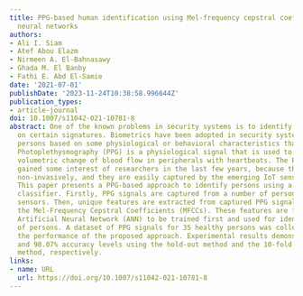 ```yaml
---
title: PPG-based human identification using Mel-frequency cepstral coefficients and
  neural networks
authors:
- Ali I. Siam
- Atef Abou Elazm
- Nirmeen A. El-Bahnasawy
- Ghada M. El Banby
- Fathi E. Abd El-Samie
date: '2021-07-01'
publishDate: '2023-11-24T10:38:58.996644Z'
publication_types:
- article-journal
doi: 10.1007/s11042-021-10781-8
abstract: One of the known problems in security systems is to identify persons based
  on certain signatures. Biometrics have been adopted in security systems to identify
  persons based on some physiological or behavioral characteristics that they own.
  Photoplethysmography (PPG) is a physiological signal that is used to describe the
  volumetric change of blood flow in peripherals with heartbeats. The PPG signals
  gained some interest of researchers in the last few years, because they are used
  non-invasively, and they are easily captured by the emerging IoT sensors from fingertips.
  This paper presents a PPG-based approach to identify persons using a neural network
  classifier. Firstly, PPG signals are captured from a number of persons using IoT
  sensors. Then, unique features are extracted from captured PPG signals by estimating
  the Mel-Frequency Cepstral Coefficients (MFCCs). These features are fed into an
  Artificial Neural Network (ANN) to be trained first and used for identification
  of persons. A dataset of PPG signals for 35 healthy persons was collected to test
  the performance of the proposed approach. Experimental results demonstrate 100%
  and 98.07% accuracy levels using the hold-out method and the 10-fold cross-validation
  method, respectively.
links:
- name: URL
  url: https://doi.org/10.1007/s11042-021-10781-8
---
```


